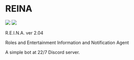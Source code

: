 # REINA
![](https://img.shields.io/badge/version-2.03-informational)
![](https://img.shields.io/github/license/Skk-nsmt/REINA)

R.E.I.N.A. ver 2.04

Roles and Entertainment Information and Notification Agent

A simple bot at 22/7 Discord server. 